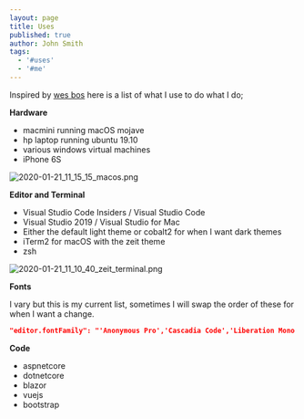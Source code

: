 ```yaml
---
layout: page
title: Uses
published: true
author: John Smith
tags:
  - '#uses'
  - '#me'
---
```

Inspired by [wes bos](https://wesbos.com/uses/) here is a list of what I use to do what I do; 

**Hardware**

- macmini running macOS mojave
- hp laptop running ubuntu 19.10 
- various windows virtual machines
- iPhone 6S

![2020-01-21_11_15_15_macos.png]({{site.baseurl}}/media/2020-01-21_11_15_15_macos.png)


**Editor and Terminal**

- Visual Studio Code Insiders / Visual Studio Code
- Visual Studio 2019 / Visual Studio for Mac
- Either the default light theme or cobalt2 for when I want dark themes
- iTerm2 for macOS with the zeit theme
- zsh

![2020-01-21_11_10_40_zeit_terminal.png]({{site.baseurl}}/media/2020-01-21_11_10_40_zeit_terminal.png)


**Fonts** 

I vary but this is my current list, sometimes I will swap the order of these for when I want a change.

```json
"editor.fontFamily": "'Anonymous Pro','Cascadia Code','Liberation Mono', 'Anonymous Pro', SFMono-Regular, Consolas, 'Dank Mono','Fira Code','Source Code Pro', Menlo, Monaco, 'Courier New', monospace",
```

**Code**

- aspnetcore
- dotnetcore 
- blazor
- vuejs
- bootstrap
